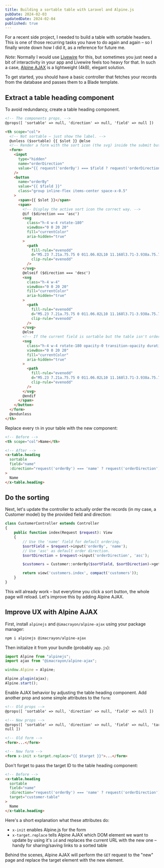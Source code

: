 ```yaml
---
title: Building a sortable table with Laravel and Alpine.js
pubDate: 2024-02-03
updatedDate: 2024-02-04
published: true
---
```


For a recent side project, I needed to build a table with sortable headers. This is one of those recurring tasks you have to do again and again – so I finally wrote down how I did it, as a reference for future me.

_Note:_ Normally I would use [Livewire](https://livewire.laravel.com) for this, but sometimes you just need a bit of interactivity in your app and Livewire feels too heavy for that. In such a case, [Alpine AJAX](https://alpine-ajax.js.org/) is a lightweight (4kB), elegant solution.

To get started, you should have a basic controller that fetches your records from the database and passes them to a Blade template.

## Extract a table heading component

To avoid redundancy, create a table heading component.

```html
<!-- The components props. -->
@props([ 'sortable' => null, 'direction' => null, 'field' => null ])

<th scope="col">
  <!-- Not sortable – just show the label. -->
  @unless ($sortable) {{ $slot }} @else
  <!-- Render a form with the sort icon (the svg) inside the submit button. -->
  <form>
    <input
      type="hidden"
      name="orderDirection"
      value="{{ request('orderBy') === $field ? request('orderDirection') === 'asc' ? 'desc' : 'asc' : 'asc' }}"
    />
    <button
      name="orderBy"
      value="{{ $field }}"
      class="group inline-flex items-center space-x-0.5"
    >
      <span>{{ $slot }}</span>
      <span>
        <!-- Display the active sort icon the correct way. -->
        @if ($direction === 'asc')
        <svg
          class="h-4 w-4 rotate-180"
          viewBox="0 0 20 20"
          fill="currentColor"
          aria-hidden="true"
        >
          <path
            fill-rule="evenodd"
            d="M5.23 7.21a.75.75 0 011.06.02L10 11.168l3.71-3.938a.75.75 0 111.08 1.04l-4.25 4.5a.75.75 0 01-1.08 0l-4.25-4.5a.75.75 0 01.02-1.06z"
            clip-rule="evenodd"
          />
        </svg>
        @elseif ($direction === 'desc')
        <svg
          class="h-4 w-4"
          viewBox="0 0 20 20"
          fill="currentColor"
          aria-hidden="true"
        >
          <path
            fill-rule="evenodd"
            d="M5.23 7.21a.75.75 0 011.06.02L10 11.168l3.71-3.938a.75.75 0 111.08 1.04l-4.25 4.5a.75.75 0 01-1.08 0l-4.25-4.5a.75.75 0 01.02-1.06z"
            clip-rule="evenodd"
          />
        </svg>
        @else
        <!-- If the current field is sortable but the table isn't ordered by the field right now, only show the icon on hover. -->
        <svg
          class="h-4 w-4 rotate-180 opacity-0 transition-opacity duration-300 group-hover:opacity-100"
          viewBox="0 0 20 20"
          fill="currentColor"
          aria-hidden="true"
        >
          <path
            fill-rule="evenodd"
            d="M5.23 7.21a.75.75 0 011.06.02L10 11.168l3.71-3.938a.75.75 0 111.08 1.04l-4.25 4.5a.75.75 0 01-1.08 0l-4.25-4.5a.75.75 0 01.02-1.06z"
            clip-rule="evenodd"
          />
        </svg>
        @endif
      </span>
    </button>
  </form>
  @endunless
</th>
```

Replace every `th` in your table with the new component:

```html
<!-- Before -->
<th scope="col">Name</th>

<!-- After -->
<x-table.heading
  sortable
  field="name"
  :direction="request('orderBy') === 'name' ? request('orderDirection') : null"
>
  Name
</x-table.heading>
```

## Do the sorting

Next, let's update the controller to actually order the records (in my case, a Customer model) by the provided field and direction:

```php
class CustomerController extends Controller
{
    public function index(Request $request): View
    {
        // Use the 'name' field for default ordering.
        $sortField = $request->input('orderBy', 'name');
        // Use 'asc' as default order direction.
        $sortDirection = $request->input('orderDirection', 'asc');

        $customers = Customer::orderBy($sortField, $sortDirection)->get();

        return view('customers.index', compact('customers'));
    }
}
```

This will already work – but everytime you click a sort button, the whole page will reload. Let's improve this by adding Alpine AJAX.

## Improve UX with Alpine AJAX

First, install `alpinejs` and `@imacrayon/alpine-ajax` using your package manager:

```bash
npm i alpinejs @imacrayon/alpine-ajax
```

Then initialize it from your bundle (probably `app.js`):

```js
import Alpine from "alpinejs";
import ajax from "@imacrayon/alpine-ajax";

window.Alpine = Alpine;

Alpine.plugin(ajax);
Alpine.start();
```

Enable AJAX behavior by adjusting the table heading component. Add another prop and some simple attributes to the `form`:

```html
<!-- Old props -->
@props([ 'sortable' => null, 'direction' => null, 'field' => null ])

<!-- New props -->
@props([ 'sortable' => null, 'direction' => null, 'field' => null, 'target' =>
null ])

<!-- Old form -->
<form>...</form>

<!-- New form -->
<form x-init x-target.replace="{{ $target }}">...</form>
```

Don't forget to pass the target ID to the table heading component:

```html
<!-- Before -->
<x-table.heading
  sortable
  field="name"
  :direction="request('orderBy') === 'name' ? request('orderDirection') : null"
  target="customer-table"
>
  Name
</x-table.heading>
```

Here's a short explanation what these attributes do:

- `x-init` enables Alpine.js for the form
- `x-target.replace` tells Alpine AJAX which DOM element we want to update by using it's `id` and replaces the current URL with the new one – handy for sharing/saving links to a sorted table

Behind the scenes, Alpine AJAX will perform the `GET` request to the "new" page and replace the target element with the new element.
